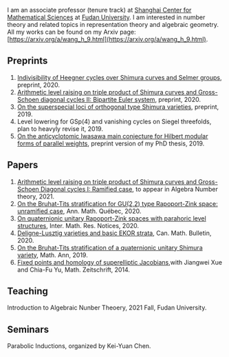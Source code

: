 I am an associate professor (tenure track) at [Shanghai Center for Mathematical Sciences](http://www.scms.fudan.edu.cn/Data/View/1541.html) at [Fudan University](https://www.fudan.edu.cn/en/). I am interested in number theory and related topics in representation theory and algebraic geometry. All my works can be found on my Arxiv page:  [https://arxiv.org/a/wang_h_9.html](https://arxiv.org/a/wang_h_9.html).

## Preprints
1. [Indivisibility of Heegner cycles over Shimura curves and Selmer groups](https://arxiv.org/pdf/2006.11640.pdf), preprint, 2020.
2. [Arithmetic level raising on triple product of Shimura curves and Gross-Schoen diagonal cycles II: Bipartite Euler system](https://arxiv.org/pdf/2004.14916.pdf), preprint, 2020.
3. [On the superspecial loci of orthogonal type Shimura varieties](https://arxiv.org/pdf/1911.12283.pdf), preprint, 2019.
4. Level lowering for GSp(4) and vanishing cycles on Siegel threefolds, plan to heavyly revise it, 2019.
5. [On the anticyclotomic Iwasawa main conjecture for Hilbert modular forms of parallel weights](https://arxiv.org/pdf/1909.12374.pdf), preprint version of my PhD thesis, 2019.

## Papers
1. [Arithmetic level raising on triple product of Shimura curves and Gross-Schoen Diagonal cycles I: Ramified case](https://arxiv.org/pdf/2004.00555.pdf), to appear in Algebra Number theory, 2021.
2. [On the Bruhat-Tits stratification for GU(2,2) type Rapoport-Zink space: unramified case](https://link.springer.com/article/10.1007/s40316-019-00130-5), Ann. Math. Québec, 2020.
3. [On quaternionic unitary Rapoport-Zink spaces with parahoric level structures](https://academic.oup.com/imrn/advance-article/doi/10.1093/imrn/rnaa232/5900939?searchresult=1), Inter. Math. Res. Notices, 2020.
4. [Deligne-Lusztig varieties and basic EKOR strata](https://www.cambridge.org/core/journals/canadian-mathematical-bulletin/article/delignelusztig-varieties-and-basic-ekor-strata/ECFA05927B3BC4493CE644EA962985D0), Can. Math. Bulletin, 2020.
5. [On the Bruhat-Tits stratification of a quaternionic unitary Shimura variety](https://link.springer.com/article/10.1007/s00208-019-01938-w), Math. Ann, 2019.
6. [Fixed points and homology of superelliptic Jacobians](https://link.springer.com/article/10.1007%2Fs00209-014-1311-9),with Jiangwei Xue and Chia-Fu Yu, Math. Zeitschrift, 2014.

## Teaching
Introduction to Algebraic Nunber Theoery, 2021 Fall, Fudan University.

## Seminars
Parabolic Inductions, organized by Kei-Yuan Chen.

